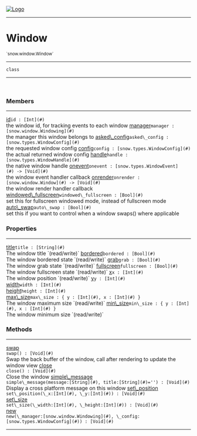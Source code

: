 
[![Logo](../../../images/logo.png)](../../../api/index.html)

---



<h1>Window</h1>
<small>`snow.window.Window`</small>



---

`class`

---

&nbsp;
&nbsp;



<h3>Members</h3> <hr/><span class="member apipage">
                <a name="id"><a class="lift" href="#id">id</a></a><code class="signature apipage">id : [Int](#)</code><br/></span>
            <span class="small_desc_flat">the window id, for tracking events to each window</span><span class="member apipage">
                <a name="manager"><a class="lift" href="#manager">manager</a></a><code class="signature apipage">manager : [snow.window.Windowing](#)</code><br/></span>
            <span class="small_desc_flat">the manager this window belongs to</span><span class="member apipage">
                <a name="asked_config"><a class="lift" href="#asked_config">asked\_config</a></a><code class="signature apipage">asked\_config : [snow.types.WindowConfig](#)</code><br/></span>
            <span class="small_desc_flat">the requested window config</span><span class="member apipage">
                <a name="config"><a class="lift" href="#config">config</a></a><code class="signature apipage">config : [snow.types.WindowConfig](#)</code><br/></span>
            <span class="small_desc_flat">the actual returned window config</span><span class="member apipage">
                <a name="handle"><a class="lift" href="#handle">handle</a></a><code class="signature apipage">handle : [snow.types.WindowHandle](#)</code><br/></span>
            <span class="small_desc_flat">the native window handle</span><span class="member apipage">
                <a name="onevent"><a class="lift" href="#onevent">onevent</a></a><code class="signature apipage">onevent : [snow.types.WindowEvent](#)&nbsp;-&gt; [Void](#)</code><br/></span>
            <span class="small_desc_flat">the window event handler callback</span><span class="member apipage">
                <a name="onrender"><a class="lift" href="#onrender">onrender</a></a><code class="signature apipage">onrender : [snow.window.Window](#)&nbsp;-&gt; [Void](#)</code><br/></span>
            <span class="small_desc_flat">the window render handler callback</span><span class="member apipage">
                <a name="windowed_fullscreen"><a class="lift" href="#windowed_fullscreen">windowed\_fullscreen</a></a><code class="signature apipage">windowed\_fullscreen : [Bool](#)</code><br/></span>
            <span class="small_desc_flat">set this for fullscreen windowed mode, instead of fullscreen mode</span><span class="member apipage">
                <a name="auto_swap"><a class="lift" href="#auto_swap">auto\_swap</a></a><code class="signature apipage">auto\_swap : [Bool](#)</code><br/></span>
            <span class="small_desc_flat">set this if you want to control when a window swaps() where applicable</span>



<h3>Properties</h3> <hr/><span class="member apipage">
                <a name="title"><a class="lift" href="#title">title</a></a><code class="signature apipage">title : [String](#)</code><br/></span>
            <span class="small_desc_flat">The window title `(read/write)`</span><span class="member apipage">
                <a name="bordered"><a class="lift" href="#bordered">bordered</a></a><code class="signature apipage">bordered : [Bool](#)</code><br/></span>
            <span class="small_desc_flat">The window bordered state `(read/write)`</span><span class="member apipage">
                <a name="grab"><a class="lift" href="#grab">grab</a></a><code class="signature apipage">grab : [Bool](#)</code><br/></span>
            <span class="small_desc_flat">The window grab state `(read/write)`</span><span class="member apipage">
                <a name="fullscreen"><a class="lift" href="#fullscreen">fullscreen</a></a><code class="signature apipage">fullscreen : [Bool](#)</code><br/></span>
            <span class="small_desc_flat">The window fullscreen state `(read/write)`</span><span class="member apipage">
                <a name="x"><a class="lift" href="#x">x</a></a><code class="signature apipage">x : [Int](#)</code><br/></span>
            <span class="small_desc_flat">The window position `(read/write)`</span><span class="member apipage">
                <a name="y"><a class="lift" href="#y">y</a></a><code class="signature apipage">y : [Int](#)</code><br/></span>
            <span class="small_desc_flat"></span><span class="member apipage">
                <a name="width"><a class="lift" href="#width">width</a></a><code class="signature apipage">width : [Int](#)</code><br/></span>
            <span class="small_desc_flat"></span><span class="member apipage">
                <a name="height"><a class="lift" href="#height">height</a></a><code class="signature apipage">height : [Int](#)</code><br/></span>
            <span class="small_desc_flat"></span><span class="member apipage">
                <a name="max_size"><a class="lift" href="#max_size">max\_size</a></a><code class="signature apipage">max\_size : { y : [Int](#), x : [Int](#) }</code><br/></span>
            <span class="small_desc_flat">The window maximum size `(read/write)`</span><span class="member apipage">
                <a name="min_size"><a class="lift" href="#min_size">min\_size</a></a><code class="signature apipage">min\_size : { y : [Int](#), x : [Int](#) }</code><br/></span>
            <span class="small_desc_flat">The window minimum size `(read/write)`</span>



<h3>Methods</h3> <hr/><span class="method apipage">
            <a name="swap"><a class="lift" href="#swap">swap</a></a> <div class="clear"></div><code class="signature apipage">swap() : [Void](#)</code><br/><span class="small_desc_flat">Swap the back buffer of the window, call after rendering to update the window view</span>
        </span>
    <span class="method apipage">
            <a name="close"><a class="lift" href="#close">close</a></a> <div class="clear"></div><code class="signature apipage">close() : [Void](#)</code><br/><span class="small_desc_flat">Close the window</span>
        </span>
    <span class="method apipage">
            <a name="simple_message"><a class="lift" href="#simple_message">simple\_message</a></a> <div class="clear"></div><code class="signature apipage">simple\_message(message:[String](#)<span></span>, title:[String](#)<span>=&#x27;&#x27;</span>) : [Void](#)</code><br/><span class="small_desc_flat">Display a cross platform message on this window</span>
        </span>
    <span class="method apipage">
            <a name="set_position"><a class="lift" href="#set_position">set\_position</a></a> <div class="clear"></div><code class="signature apipage">set\_position(\_x:[Int](#)<span></span>, \_y:[Int](#)<span></span>) : [Void](#)</code><br/><span class="small_desc_flat"></span>
        </span>
    <span class="method apipage">
            <a name="set_size"><a class="lift" href="#set_size">set\_size</a></a> <div class="clear"></div><code class="signature apipage">set\_size(\_width:[Int](#)<span></span>, \_height:[Int](#)<span></span>) : [Void](#)</code><br/><span class="small_desc_flat"></span>
        </span>
    <span class="method apipage">
            <a name="new"><a class="lift" href="#new">new</a></a> <div class="clear"></div><code class="signature apipage">new(\_manager:[snow.window.Windowing](#)<span></span>, \_config:[snow.types.WindowConfig](#)<span></span>) : [Void](#)</code><br/><span class="small_desc_flat"></span>
        </span>
    





---

&nbsp;
&nbsp;
&nbsp;
&nbsp;